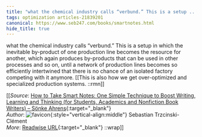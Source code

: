 ```yaml
---
title: "what the chemical industry calls “verbund.” This is a setup ..."
tags: optimization articles-21839201
canonical: https://www.seb247.com/books/smartnotes.html
hide_title: true
---
```


what the chemical industry calls “verbund.” This is a setup in which the inevitable by-product of one production line becomes the resource for another, which again produces by-products that can be used in other processes and so on, until a network of production lines becomes so efficiently intertwined that there is no chance of an isolated factory competing with it anymore.
[[This is also how we get over-optimized and specialized production systems. ::rmn]]


[[_Source_: [How to Take Smart Notes: One Simple Technique to Boost Writing, Learning and Thinking (for Students, Academics and Nonfiction Book Writers) – Sönke Ahrens](https://www.seb247.com/books/smartnotes.html){:target="_blank"}<br>
_Author_: ![favicon](https://s2.googleusercontent.com/s2/favicons?domain=www.seb247.com){:style="vertical-align:middle"} Sebastian Trzcinski-Clément<br>
_More_: [Readwise URL](https://readwise.io/open/479137836){:target="_blank"}
::wrap]]